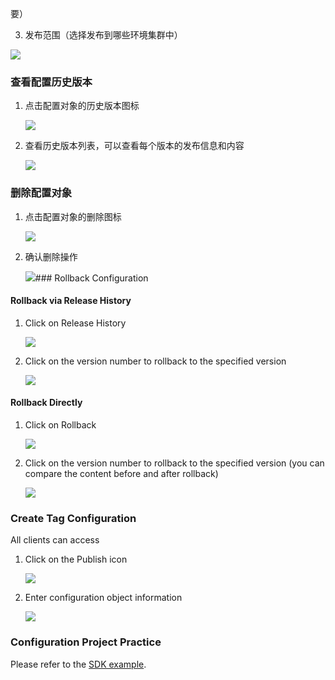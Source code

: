 ﻿要）

   3. 发布范围（选择发布到哪些环境集群中）

   ![](https://cdn.masastack.com/stack/doc/dcc/rc1/release_config_input.png)

### 查看配置历史版本

1. 点击配置对象的历史版本图标

   ![](https://cdn.masastack.com/stack/doc/dcc/rc1/config_history.png)

2. 查看历史版本列表，可以查看每个版本的发布信息和内容

   ![](https://cdn.masastack.com/stack/doc/dcc/rc1/config_history_list.png)

### 删除配置对象

1. 点击配置对象的删除图标

   ![](https://cdn.masastack.com/stack/doc/dcc/rc1/config_delete.png)

2. 确认删除操作

   ![](https://cdn.masastack.com/stack/doc/dcc/rc1/config_delete_confirm.png)### Rollback Configuration

#### Rollback via Release History

1. Click on Release History

   ![](https://cdn.masastack.com/stack/doc/dcc/rc1/config_rollback.png)

2. Click on the version number to rollback to the specified version

   ![](https://cdn.masastack.com/stack/doc/dcc/rc1/config_rollback_edit.png)

#### Rollback Directly

1. Click on Rollback

   ![](https://cdn.masastack.com/stack/doc/dcc/rc1/config_rollback_2.png)

2. Click on the version number to rollback to the specified version (you can compare the content before and after rollback)

   ![](https://cdn.masastack.com/stack/doc/dcc/rc1/config_rollback_edit_2.png)

### Create Tag Configuration

All clients can access

1. Click on the Publish icon

   ![](https://cdn.masastack.com/stack/doc/dcc/rc1/label.png)

2. Enter configuration object information

   ![](https://cdn.masastack.com/stack/doc/dcc/rc1/label_insert.png)


### Configuration Project Practice

Please refer to the [SDK example](stack/dcc/sdk-instance).